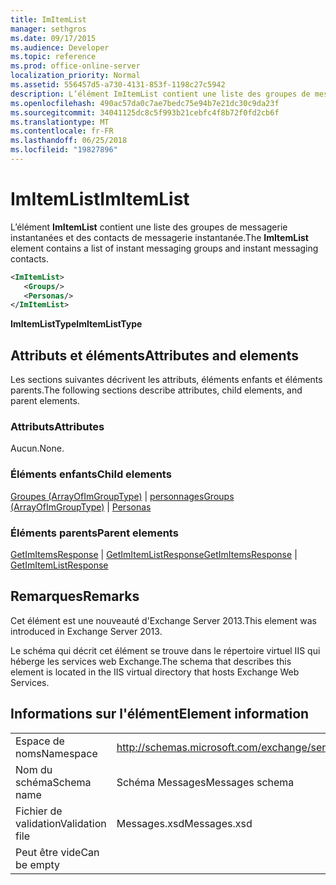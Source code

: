 ```yaml
---
title: ImItemList
manager: sethgros
ms.date: 09/17/2015
ms.audience: Developer
ms.topic: reference
ms.prod: office-online-server
localization_priority: Normal
ms.assetid: 556457d5-a730-4131-853f-1198c27c5942
description: L’élément ImItemList contient une liste des groupes de messagerie instantanées et des contacts de messagerie instantanée.
ms.openlocfilehash: 490ac57da0c7ae7bedc75e94b7e21dc30c9da23f
ms.sourcegitcommit: 34041125dc8c5f993b21cebfc4f8b72f0fd2cb6f
ms.translationtype: MT
ms.contentlocale: fr-FR
ms.lasthandoff: 06/25/2018
ms.locfileid: "19827896"
---
```

# <a name="imitemlist"></a><span data-ttu-id="2a2cc-103">ImItemList</span><span class="sxs-lookup"><span data-stu-id="2a2cc-103">ImItemList</span></span>

<span data-ttu-id="2a2cc-104">L’élément **ImItemList** contient une liste des groupes de messagerie instantanées et des contacts de messagerie instantanée.</span><span class="sxs-lookup"><span data-stu-id="2a2cc-104">The **ImItemList** element contains a list of instant messaging groups and instant messaging contacts.</span></span> 
  
```XML
<ImItemList>
   <Groups/>
   <Personas/>
</ImItemList>
```

 <span data-ttu-id="2a2cc-105">**ImItemListType**</span><span class="sxs-lookup"><span data-stu-id="2a2cc-105">**ImItemListType**</span></span>
## <a name="attributes-and-elements"></a><span data-ttu-id="2a2cc-106">Attributs et éléments</span><span class="sxs-lookup"><span data-stu-id="2a2cc-106">Attributes and elements</span></span>

<span data-ttu-id="2a2cc-107">Les sections suivantes décrivent les attributs, éléments enfants et éléments parents.</span><span class="sxs-lookup"><span data-stu-id="2a2cc-107">The following sections describe attributes, child elements, and parent elements.</span></span>
  
### <a name="attributes"></a><span data-ttu-id="2a2cc-108">Attributs</span><span class="sxs-lookup"><span data-stu-id="2a2cc-108">Attributes</span></span>

<span data-ttu-id="2a2cc-109">Aucun.</span><span class="sxs-lookup"><span data-stu-id="2a2cc-109">None.</span></span>
  
### <a name="child-elements"></a><span data-ttu-id="2a2cc-110">Éléments enfants</span><span class="sxs-lookup"><span data-stu-id="2a2cc-110">Child elements</span></span>

<span data-ttu-id="2a2cc-111">[Groupes (ArrayOfImGroupType)](groups-arrayofimgrouptype.md) | [personnages](personas-ex15websvcsotherref.md)</span><span class="sxs-lookup"><span data-stu-id="2a2cc-111">[Groups (ArrayOfImGroupType)](groups-arrayofimgrouptype.md) | [Personas](personas-ex15websvcsotherref.md)</span></span>
  
### <a name="parent-elements"></a><span data-ttu-id="2a2cc-112">Éléments parents</span><span class="sxs-lookup"><span data-stu-id="2a2cc-112">Parent elements</span></span>

<span data-ttu-id="2a2cc-113">[GetImItemsResponse](getimitemsresponse.md) | [GetImItemListResponse](getimitemlistresponse.md)</span><span class="sxs-lookup"><span data-stu-id="2a2cc-113">[GetImItemsResponse](getimitemsresponse.md) | [GetImItemListResponse](getimitemlistresponse.md)</span></span>
  
## <a name="remarks"></a><span data-ttu-id="2a2cc-114">Remarques</span><span class="sxs-lookup"><span data-stu-id="2a2cc-114">Remarks</span></span>

<span data-ttu-id="2a2cc-115">Cet élément est une nouveauté d'Exchange Server 2013.</span><span class="sxs-lookup"><span data-stu-id="2a2cc-115">This element was introduced in Exchange Server 2013.</span></span>
  
<span data-ttu-id="2a2cc-116">Le schéma qui décrit cet élément se trouve dans le répertoire virtuel IIS qui héberge les services web Exchange.</span><span class="sxs-lookup"><span data-stu-id="2a2cc-116">The schema that describes this element is located in the IIS virtual directory that hosts Exchange Web Services.</span></span>
  
## <a name="element-information"></a><span data-ttu-id="2a2cc-117">Informations sur l'élément</span><span class="sxs-lookup"><span data-stu-id="2a2cc-117">Element information</span></span>

|||
|:-----|:-----|
|<span data-ttu-id="2a2cc-118">Espace de noms</span><span class="sxs-lookup"><span data-stu-id="2a2cc-118">Namespace</span></span>  <br/> |http://schemas.microsoft.com/exchange/services/2006/messages  <br/> |
|<span data-ttu-id="2a2cc-119">Nom du schéma</span><span class="sxs-lookup"><span data-stu-id="2a2cc-119">Schema name</span></span>  <br/> |<span data-ttu-id="2a2cc-120">Schéma Messages</span><span class="sxs-lookup"><span data-stu-id="2a2cc-120">Messages schema</span></span>  <br/> |
|<span data-ttu-id="2a2cc-121">Fichier de validation</span><span class="sxs-lookup"><span data-stu-id="2a2cc-121">Validation file</span></span>  <br/> |<span data-ttu-id="2a2cc-122">Messages.xsd</span><span class="sxs-lookup"><span data-stu-id="2a2cc-122">Messages.xsd</span></span>  <br/> |
|<span data-ttu-id="2a2cc-123">Peut être vide</span><span class="sxs-lookup"><span data-stu-id="2a2cc-123">Can be empty</span></span>  <br/> ||
   

